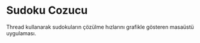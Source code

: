 # Sudoku Cozucu
 Thread kullanarak sudokuların çözülme hızlarını grafikle gösteren masaüstü uygulaması.
